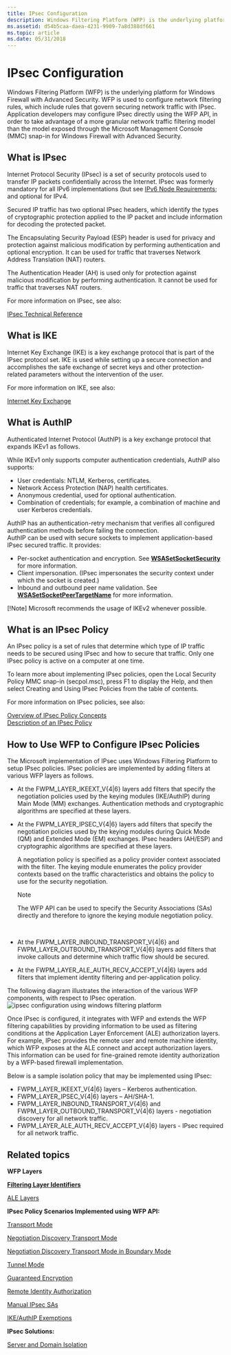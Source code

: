 ```yaml
---
title: IPsec Configuration
description: Windows Filtering Platform (WFP) is the underlying platform for Windows Firewall with Advanced Security.
ms.assetid: d54b5caa-daea-4231-9909-7a8d388df661
ms.topic: article
ms.date: 05/31/2018
---
```


# IPsec Configuration

Windows Filtering Platform (WFP) is the underlying platform for Windows Firewall with Advanced Security. WFP is used to configure network filtering rules, which include rules that govern securing network traffic with IPsec. Application developers may configure IPsec directly using the WFP API, in order to take advantage of a more granular network traffic filtering model than the model exposed through the Microsoft Management Console (MMC) snap-in for Windows Firewall with Advanced Security.

## What is IPsec

Internet Protocol Security (IPsec) is a set of security protocols used to transfer IP packets confidentially across the Internet. IPsec was formerly mandatory for all IPv6 implementations (but see [IPv6 Node Requirements](https://www.rfc-editor.org/rfc/rfc6434.txt); and optional for IPv4.

Secured IP traffic has two optional IPsec headers, which identify the types of cryptographic protection applied to the IP packet and include information for decoding the protected packet.

The Encapsulating Security Payload (ESP) header is used for privacy and protection against malicious modification by performing authentication and optional encryption. It can be used for traffic that traverses Network Address Translation (NAT) routers.

The Authentication Header (AH) is used only for protection against malicious modification by performing authentication. It cannot be used for traffic that traverses NAT routers.

For more information on IPsec, see also:

<dl>

[IPsec Technical Reference](/previous-versions/windows/it-pro/windows-server-2003/cc740240(v=ws.10))  
</dl>

## What is IKE

Internet Key Exchange (IKE) is a key exchange protocol that is part of the IPsec protocol set. IKE is used while setting up a secure connection and accomplishes the safe exchange of secret keys and other protection-related parameters without the intervention of the user.

For more information on IKE, see also:

<dl>

[Internet Key Exchange](/previous-versions/windows/it-pro/windows-server-2003/cc784994(v=ws.10))  
</dl>

## What is AuthIP

Authenticated Internet Protocol (AuthIP) is a key exchange protocol that expands IKEv1 as follows.

<dl> While IKEv1 only supports computer authentication credentials, AuthIP also supports:

-   User credentials: NTLM, Kerberos, certificates.
-   Network Access Protection (NAP) health certificates.
-   Anonymous credential, used for optional authentication.
-   Combination of credentials; for example, a combination of machine and user Kerberos credentials.

  
AuthIP has an authentication-retry mechanism that verifies all configured authentication methods before failing the connection.  
AuthIP can be used with secure sockets to implement application-based IPsec secured traffic. It provides:

-   Per-socket authentication and encryption. See [**WSASetSocketSecurity**](/windows/desktop/api/ws2tcpip/nf-ws2tcpip-wsasetsocketsecurity) for more information.
-   Client impersonation. (IPsec impersonates the security context under which the socket is created.)
-   Inbound and outbound peer name validation. See [**WSASetSocketPeerTargetName**](/windows/desktop/api/ws2tcpip/nf-ws2tcpip-wsasetsocketpeertargetname) for more information.

[!Note]
Microsoft recommends the usage of IKEv2 whenever possible.
  
</dl>

## What is an IPsec Policy

An IPsec policy is a set of rules that determine which type of IP traffic needs to be secured using IPsec and how to secure that traffic. Only one IPsec policy is active on a computer at one time.

To learn more about implementing IPsec policies, open the Local Security Policy MMC snap-in (secpol.msc), press F1 to display the Help, and then select Creating and Using IPsec Policies from the table of contents.

For more information on IPsec policies, see also:

<dl>

[Overview of IPsec Policy Concepts](/previous-versions/windows/it-pro/windows-server-2003/cc776080(v=ws.10))  
[Description of an IPsec Policy](/previous-versions/windows/it-pro/windows-server-2003/cc781593(v=ws.10))  
</dl>

## How to Use WFP to Configure IPsec Policies

The Microsoft implementation of IPsec uses Windows Filtering Platform to setup IPsec policies. IPsec policies are implemented by adding filters at various WFP layers as follows.

-   At the FWPM\_LAYER\_IKEEXT\_V{4\|6} layers add filters that specify the negotiation policies used by the keying modules (IKE/AuthIP) during Main Mode (MM) exchanges. Authentication methods and cryptographic algorithms are specified at these layers.
-   At the FWPM\_LAYER\_IPSEC\_V{4\|6} layers add filters that specify the negotiation policies used by the keying modules during Quick Mode (QM) and Extended Mode (EM) exchanges. IPsec headers (AH/ESP) and cryptographic algorithms are specified at these layers.

    A negotiation policy is specified as a policy provider context associated with the filter. The keying module enumerates the policy provider contexts based on the traffic characteristics and obtains the policy to use for the security negotiation.

    > [!Note]  
    > The WFP API can be used to specify the Security Associations (SAs) directly and therefore to ignore the keying module negotiation policy.

     

-   At the FWPM\_LAYER\_INBOUND\_TRANSPORT\_V{4\|6} and FWPM\_LAYER\_OUTBOUND\_TRANSPORT\_V{4\|6} layers add filters that invoke callouts and determine which traffic flow should be secured.
-   At the FWPM\_LAYER\_ALE\_AUTH\_RECV\_ACCEPT\_V{4\|6} layers add filters that implement identity filtering and per-application policy.

The following diagram illustrates the interaction of the various WFP components, with respect to IPsec operation.![ipsec configuration using windows filtering platform](images/ipsec-configuration.jpg)

Once IPsec is configured, it integrates with WFP and extends the WFP filtering capabilities by providing information to be used as filtering conditions at the Application Layer Enforcement (ALE) authorization layers. For example, IPsec provides the remote user and remote machine identity, which WFP exposes at the ALE connect and accept authorization layers. This information can be used for fine-grained remote identity authorization by a WFP-based firewall implementation.

Below is a sample isolation policy that may be implemented using IPsec:

-   FWPM\_LAYER\_IKEEXT\_V{4\|6} layers – Kerberos authentication.
-   FWPM\_LAYER\_IPSEC\_V{4\|6} layers – AH/SHA-1.
-   FWPM\_LAYER\_INBOUND\_TRANSPORT\_V{4\|6} and FWPM\_LAYER\_OUTBOUND\_TRANSPORT\_V{4\|6} layers - negotiation discovery for all network traffic.
-   FWPM\_LAYER\_ALE\_AUTH\_RECV\_ACCEPT\_V{4\|6} layers - IPsec required for all network traffic.

## Related topics

<dl> <dt>

**WFP Layers**
</dt> <dt>

[**Filtering Layer Identifiers**](management-filtering-layer-identifiers-.md)
</dt> <dt>

[ALE Layers](ale-layers.md)
</dt> <dt>

**IPsec Policy Scenarios Implemented using WFP API:**
</dt> <dt>

[Transport Mode](regular-transport-mode.md)
</dt> <dt>

[Negotiation Discovery Transport Mode](negotiation-discovery-transport-mode.md)
</dt> <dt>

[Negotiation Discovery Transport Mode in Boundary Mode](negotiation-discovery-transport-mode-in-boundary-mode.md)
</dt> <dt>

[Tunnel Mode](tunnel-mode.md)
</dt> <dt>

[Guaranteed Encryption](guaranteed-encryption.md)
</dt> <dt>

[Remote Identity Authorization](remote-identity-authorization.md)
</dt> <dt>

[Manual IPsec SAs](manual-ipsec-sas.md)
</dt> <dt>

[IKE/AuthIP Exemptions](ike-exemptions.md)
</dt> <dt>

**IPsec Solutions:**
</dt> <dt>

[Server and Domain Isolation](/previous-versions/windows/it-pro/windows-server-2003/cc776080(v=ws.10))
</dt> </dl>

 

 
